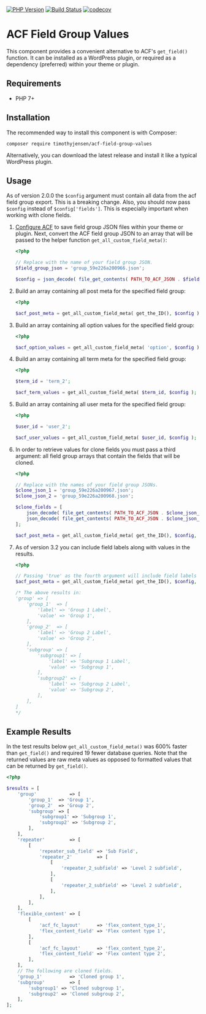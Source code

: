 [![PHP Version](https://img.shields.io/badge/php-7.0%2B-blue.svg)](https://packagist.org/packages/timothyjensen/acf-field-group-values)
[![Build Status](https://travis-ci.org/timothyjensen/acf-field-group-values.svg?branch=master)](https://travis-ci.org/timothyjensen/acf-field-group-values)
[![codecov](https://codecov.io/gh/timothyjensen/acf-field-group-values/branch/master/graph/badge.svg)](https://codecov.io/gh/timothyjensen/acf-field-group-values)

# ACF Field Group Values
This component provides a convenient alternative to ACF's `get_field()` function.  It can be installed as a WordPress plugin, or required as a dependency (preferred) within your theme or plugin.

## Requirements
- PHP 7+

## Installation
The recommended way to install this component is with Composer:

```
composer require timothyjensen/acf-field-group-values
```

Alternatively, you can download the latest release and install it like a typical WordPress plugin.

## Usage

As of version 2.0.0 the `$config` argument must contain all data from the acf field group export. This is a breaking change. Also, you should now pass `$config` instead of `$config['fields']`. This is especially important when working with clone fields.

1. [Configure ACF](https://www.advancedcustomfields.com/resources/local-json/) to save field group JSON files within your theme or plugin. Next, convert the ACF field group JSON to an array that will be passed to the helper function `get_all_custom_field_meta()`:

    ```php
    <?php

    // Replace with the name of your field group JSON.
    $field_group_json = 'group_59e226a200966.json';

    $config = json_decode( file_get_contents( PATH_TO_ACF_JSON . $field_group_json ), true );
    ```

1. Build an array containing all post meta for the specified field group:

    ```php
    <?php

    $acf_post_meta = get_all_custom_field_meta( get_the_ID(), $config );
    ```

1. Build an array containing all option values for the specified field group:

    ```php
    <?php

    $acf_option_values = get_all_custom_field_meta( 'option', $config );
    ```

1. Build an array containing all term meta for the specified field group:

    ```php
    <?php

    $term_id = 'term_2';

    $acf_term_values = get_all_custom_field_meta( $term_id, $config );
    ```

1. Build an array containing all user meta for the specified field group:

    ```php
    <?php

    $user_id = 'user_2';

    $acf_user_values = get_all_custom_field_meta( $user_id, $config );
    ```

1. In order to retrieve values for clone fields you must pass a third argument: all field group arrays that contain the fields that will be cloned.

    ```php
    <?php

    // Replace with the names of your field group JSONs.
    $clone_json_1 = 'group_59e226a200967.json';
    $clone_json_2 = 'group_59e226a200968.json';

    $clone_fields = [
    	json_decode( file_get_contents( PATH_TO_ACF_JSON . $clone_json_1 ), true ),
    	json_decode( file_get_contents( PATH_TO_ACF_JSON . $clone_json_2 ), true )
    ];

    $acf_post_meta = get_all_custom_field_meta( get_the_ID(), $config, $clone_fields );
    ```

1. As of version 3.2 you can include field labels along with values in the results.

    ```php
    <?php

    // Passing 'true' as the fourth argument will include field labels in the results.
    $acf_post_meta = get_all_custom_field_meta( get_the_ID(), $config, [], true );

    /* The above results in:
    'group' => [
        'group_1'  => [
            'label' => 'Group 1 Label',
            'value' => 'Group 1',
        ],
        'group_2'  => [
            'label' => 'Group 2 Label',
            'value' => 'Group 2',
        ],
        'subgroup' => [
            'subgroup1' => [
                'label' => 'Subgroup 1 Label',
                'value' => 'Subgroup 1',
            ],
            'subgroup2' => [
                'label' => 'Subgroup 2 Label',
                'value' => 'Subgroup 2',
            ],
        ],
    ]
    */
    ```

## Example Results

In the test results below `get_all_custom_field_meta()` was 600% faster than `get_field()` and required 19 fewer database queries.  Note that the returned values are raw meta values as opposed to formatted values that can be returned by `get_field()`.

```php
<?php

$results = [
    'group'            => [
        'group_1'  => 'Group 1',
        'group_2'  => 'Group 2',
        'subgroup' => [
            'subgroup1' => 'Subgroup 1',
            'subgroup2' => 'Subgroup 2',
        ],
    ],
    'repeater'         => [
        [
            'repeater_sub_field' => 'Sub Field',
            'repeater_2'         => [
                [
                    'repeater_2_subfield' => 'Level 2 subfield',
                ],
                [
                    'repeater_2_subfield' => 'Level 2 subfield',
                ],
            ],
        ],
    ],
    'flexible_content' => [
        [
            'acf_fc_layout'      => 'flex_content_type_1',
            'flex_content_field' => 'Flex content type 1',
        ],
        [
            'acf_fc_layout'      => 'flex_content_type_2',
            'flex_content_field' => 'Flex content type 2',
        ],
    ],
    // The following are cloned fields.
    'group_1'          => 'Cloned group 1',
    'subgroup'         => [
        'subgroup1' => 'Cloned subgroup 1',
        'subgroup2' => 'Cloned subgroup 2',
    ],
];
```
